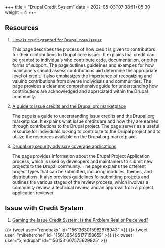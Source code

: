 +++
title = "Drupal Credit System"
date = 2022-05-03T07:38:51+05:30
weight = 4
+++

## Resources

1. [How is credit granted for Drupal core issues](https://www.drupal.org/about/core/policies/maintainers/how-is-credit-granted-for-drupal-core-issues)

    This page describes the process of how credit is given to contributors for their contributions to Drupal core issues. It explains that credit can be granted to individuals who contribute code, documentation, or other forms of support. The page outlines guidelines and examples for how maintainers should assess contributions and determine the appropriate level of credit. It also emphasizes the importance of recognizing and valuing contributions from diverse individuals and communities. The page provides a clear and comprehensive guide for understanding how contributions are acknowledged and appreciated within the Drupal community.
1. [A guide to issue credits and the Drupal.org marketplace](https://www.drupal.org/drupalorg/blog/a-guide-to-issue-credits-and-the-drupal.org-marketplace)

    The page is a guide to understanding issue credits and the Drupal.org marketplace. It explains what issue credits are and how they are earned through contributions to the Drupal project. The page serves as a useful resource for individuals looking to contribute to the Drupal project and to utilize the resources available on the Drupal.org marketplace.

1. [Drupal.org security advisory coverage applications](https://www.drupal.org/project/projectapplications)

    The page provides information about the Drupal Project Application process, which is used by developers and maintainers to submit new projects to the Drupal community. The page explains the different project types that can be submitted, including modules, themes, and distributions. It also provides guidelines for submitting projects and outlines the various stages of the review process, which involves a community review, a technical review, and an approval from a project application reviewer.

## Issue with Credit System

1. [Gaming the Issue Credit System: Is the Problem Real or Perceived?](https://www.thedroptimes.com/9418/how-overcome-gaming-issue-credit-system)

  {{< tweet user="renebakx" id="1561363015982878943" >}}
  {{< tweet user="mikeherchel" id="1561365495177158659" >}}
  {{< tweet user="xjmdrupal" id="1561531607575629825" >}}

